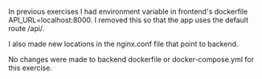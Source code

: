In previous exercises I had environment variable in frontend's dockerfile API_URL=localhost:8000. I removed this so that the app uses the default route /api/.

I also made new locations in the nginx.conf file that point to backend.

No changes were made to backend dockerfile or docker-compose.yml for this exercise.
